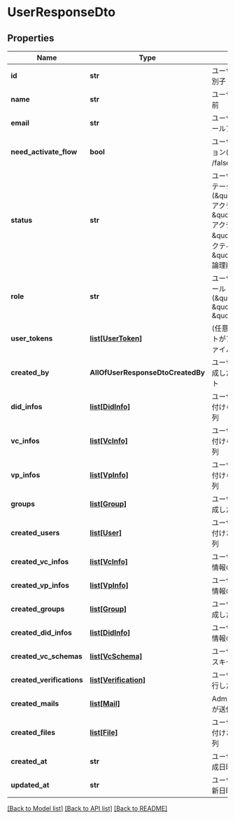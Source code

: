# UserResponseDto

## Properties
Name | Type | Description | Notes
------------ | ------------- | ------------- | -------------
**id** | **str** | ユーザーアカウントの識別子 | 
**name** | **str** | ユーザーアカウントの名前 | 
**email** | **str** | ユーザーアカウントのメールアドレス | 
**need_activate_flow** | **bool** | ユーザーアクティベーション(true: アクティブ /false: 停止中) | 
**status** | **str** | ユーザーのアカウントステータス(\&quot;inactive\&quot;: アクティブ未完了, \&quot;acrivating\&quot;: アクティブ作業途中, \&quot;active\&quot;: アクティブ中, \&quot;deactive\&quot;: 論理削除済) | 
**role** | **str** | ユーザーのアカウントロール(\&quot;admin\&quot;, \&quot;user\&quot;, \&quot;client\&quot;) | 
**user_tokens** | [**list[UserToken]**](UserToken.md) | (任意) ユーザーアカウントがアップロードしたファイルの配列。 | 
**created_by** | **AllOfUserResponseDtoCreatedBy** | ユーザーアカウントを作成したユーザーアカウント | 
**did_infos** | [**list[DidInfo]**](DidInfo.md) | ユーザーアカウントに紐付けられたDID情報の配列 | [optional] 
**vc_infos** | [**list[VcInfo]**](VcInfo.md) | ユーザーアカウントに紐付けられたVC情報の配列 | [optional] 
**vp_infos** | [**list[VpInfo]**](VpInfo.md) | ユーザーアカウントに紐付けられたVP情報の配列 | [optional] 
**groups** | [**list[Group]**](Group.md) | ユーザーアカウントが作成したグループの配列 | [optional] 
**created_users** | [**list[User]**](User.md) | ユーザーアカウントに紐付けされたVP情報の配列 | [optional] 
**created_vc_infos** | [**list[VcInfo]**](VcInfo.md) | ユーザーが作成したVC情報の配列 | [optional] 
**created_vp_infos** | [**list[VpInfo]**](VpInfo.md) | ユーザーが作成したVP情報の配列 | [optional] 
**created_groups** | [**list[Group]**](Group.md) | ユーザーアカウントが作成したグループの配列 | [optional] 
**created_did_infos** | [**list[DidInfo]**](DidInfo.md) | ユーザーが作成したDID情報の配列 | [optional] 
**created_vc_schemas** | [**list[VcSchema]**](VcSchema.md) | ユーザーが作成したVCスキーマの配列 | [optional] 
**created_verifications** | [**list[Verification]**](Verification.md) | ユーザーアカウントが実行した検証結果の配列 | [optional] 
**created_mails** | [**list[Mail]**](Mail.md) | Admin権限アカウントが送信したメールの配列 | [optional] 
**created_files** | [**list[File]**](File.md) | ユーザーアカウントに紐付けされたファイルの配列 | [optional] 
**created_at** | **str** | ユーザーアカウントの作成日時 | 
**updated_at** | **str** | ユーザーアカウントの更新日時 | 

[[Back to Model list]](../README.md#documentation-for-models) [[Back to API list]](../README.md#documentation-for-api-endpoints) [[Back to README]](../README.md)

